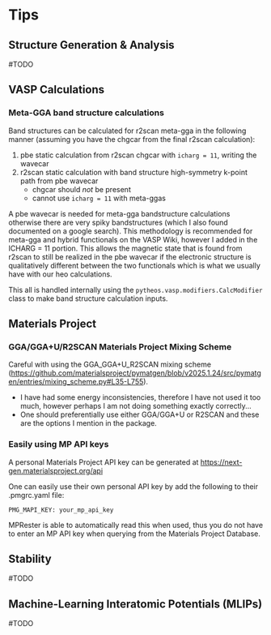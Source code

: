 # Tips

## Structure Generation & Analysis
#TODO

## VASP Calculations
### Meta-GGA band structure calculations
Band structures can be calculated for r2scan meta-gga in the following manner (assuming you have the chgcar from the final r2scan calculation):
1. pbe static calculation from r2scan chgcar with `icharg = 11`, writing the wavecar
2. r2scan static calculation with band structure high-symmetry k-point path from pbe wavecar
    - chgcar should *not* be present
    - cannot use `icharg = 11` with meta-ggas

A pbe wavecar is needed for meta-gga bandstructure calculations otherwise there are very spiky bandstructures (which I also found documented on a google search). This methodology is recommended for meta-gga and hybrid functionals on the VASP Wiki, however I added in the ICHARG = 11 portion. This allows the magnetic state that is found from r2scan to still be realized in the pbe wavecar if the electronic structure is qualitatively different between the two functionals which is what we usually have with our heo calculations.

This all is handled internally using the `pytheos.vasp.modifiers.CalcModifier` class to make band structure calculation inputs.

## Materials Project

### GGA/GGA+U/R2SCAN Materials Project Mixing Scheme
Careful with using the GGA_GGA+U_R2SCAN mixing scheme (https://github.com/materialsproject/pymatgen/blob/v2025.1.24/src/pymatgen/entries/mixing_scheme.py#L35-L755).
- I have had some energy inconsistencies, therefore I have not used it too much, however perhaps I am not doing something exactly correctly...
- One should preferentially use either GGA/GGA+U or R2SCAN and these are the options I mention in the package.

### Easily using MP API keys
A personal Materials Project API key can be generated at https://next-gen.materialsproject.org/api

One can easily use their own personal API key by add the following to their .pmgrc.yaml file:
```
PMG_MAPI_KEY: your_mp_api_key
```

MPRester is able to automatically read this when used, thus you do not have to enter an MP API key when querying from the Materials Project Database.

## Stability
#TODO

## Machine-Learning Interatomic Potentials (MLIPs)
#TODO